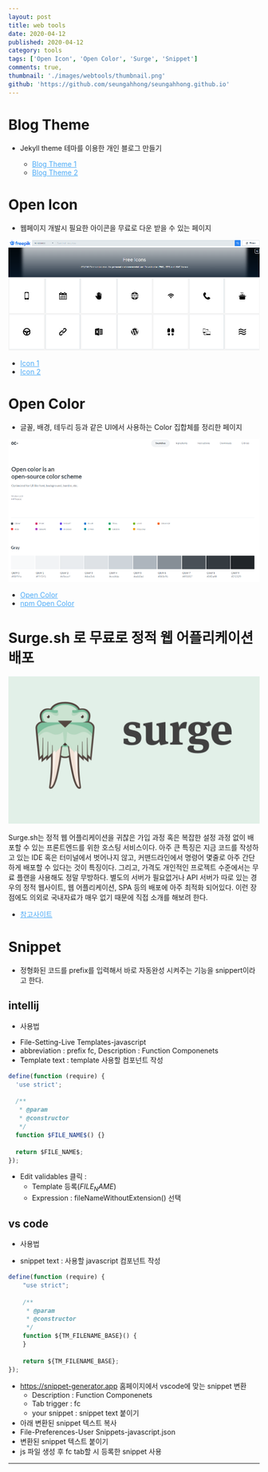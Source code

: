 ```yaml
---
layout: post
title: web tools
date: 2020-04-12
published: 2020-04-12
category: tools
tags: ['Open Icon', 'Open Color', 'Surge', 'Snippet']
comments: true,
thumbnail: './images/webtools/thumbnail.png'
github: 'https://github.com/seungahhong/seungahhong.github.io'
---
```


# Blog Theme

- Jekyll theme 테마를 이용한 개인 블로그 만들기

  - <a href="https://theorydb.github.io/envops/2019/05/21/envops-blog-how-to-use-git/" target="_blank" style="font-size=30px; color: #4dabf7; text-decoration:underline;">Blog Theme 1</a>
  - <a href="https://theorydb.github.io/envops/2019/05/02/envops-blog-theme/#clean-blog-%ED%85%8C%EB%A7%88%EB%A5%BC-%EC%84%A0%ED%83%9D%ED%95%9C-%EC%9D%B4%EC%9C%A0" target="_blank" style="font-size=30px; color: #4dabf7; text-decoration:underline;">Blog Theme 2</a>

# Open Icon

- 웹페이지 개발시 필요한 아이콘을 무료로 다운 받을 수 있는 페이지

![Free Icon](./images/webtools/freeicon.png)

- <a href="https://www.freepik.com/popular-icons" target="_blank" style="font-size=30px; color: #4dabf7; text-decoration:underline;">Icon 1</a>
- <a href="https://simpleicons.org/" target="_blank" style="font-size=30px; color: #4dabf7; text-decoration:underline;">Icon 2</a>

# Open Color

- 글꼴, 배경, 테두리 등과 같은 UI에서 사용하는 Color 집합체를 정리한 페이지

![Open Color](./images/webtools/opencolor.png)

- <a href="https://yeun.github.io/open-color/" target="_blank" style="font-size=30px; color: #4dabf7; text-decoration:underline;">Open Color</a>
- <a href="https://www.npmjs.com/package/open-color" target="_blank" style="font-size=30px; color: #4dabf7; text-decoration:underline;">npm Open Color</a>

# Surge.sh 로 무료로 정적 웹 어플리케이션 배포

![surge](./images/webtools/surge.png)

Surge.sh는 정적 웹 어플리케이션을 귀찮은 가입 과정 혹은 복잡한 설정 과정 없이 배포할 수 있는 프론트엔드를 위한 호스팅 서비스이다. 아주 큰 특징은 지금 코드를 작성하고 있는 IDE 혹은 터미널에서 벗어나지 않고, 커맨드라인에서 명령어 몇줄로 아주 간단하게 배포할 수 있다는 것이 특징이다. 그리고, 가격도 개인적인 프로젝트 수준에서는 무료 플랜을 사용해도 정말 무방하다. 별도의 서버가 필요없거나 API 서버가 따로 있는 경우의 정적 웹사이트, 웹 어플리케이션, SPA 등의 배포에 아주 최적화 되어있다. 이런 장점에도 의외로 국내자료가 매우 없기 때문에 직접 소개를 해보려 한다.

- <a href="https://hudi.kr/surge-sh-%EB%A1%9C-%EB%AC%B4%EB%A3%8C%EB%A1%9C-%EC%A0%95%EC%A0%81-%EC%9B%B9-%EC%96%B4%ED%94%8C%EB%A6%AC%EC%BC%80%EC%9D%B4%EC%85%98-%EB%B0%B0%ED%8F%AC%ED%95%98%EA%B8%B0/" target="_blank" style="font-size=30px; color: #4dabf7; text-decoration:underline;">참고사이트</a>

# Snippet

- 정형화된 코드를 prefix를 입력해서 바로 자동완성 시켜주는 기능을 snippert이라고 한다.

## intellij

- 사용법

* File-Setting-Live Templates-javascript
* abbreviation : prefix fc, Description : Function Componenets
* Template text : template 사용할 컴포넌트 작성

```javascript
define(function (require) {
  'use strict';

  /**
   * @param
   * @constructor
   */
  function $FILE_NAME$() {}

  return $FILE_NAME$;
});
```

- Edit validables 클릭 :
  - Template 등록($FILE_NAME$)
  - Expression : fileNameWithoutExtension() 선택

## vs code

- 사용법

* snippet text : 사용할 javascript 컴포넌트 작성

```javascript
define(function (require) {
	"use strict";

	/**
	 * @param
	 * @constructor
	 */
	function ${TM_FILENAME_BASE}() {
	}

    return ${TM_FILENAME_BASE};
});
```

- <a href="https://snippet-generator.app/" target="_blank" style="font-size=30px; color: #4dabf7; text-decoration:underline;">https://snippet-generator.app</a> 홈페이지에서 vscode에 맞는 snippet 변환
  - Description : Function Componenets
  - Tab trigger : fc
  - your snippet : snippet text 붙이기
- 아래 변환된 snippet 텍스트 복사
- File-Preferences-User Snippets-javascript.json
- 변환된 snippet 텍스트 붙이기
- js 파일 생성 후 fc tab할 시 등록한 snippet 사용

---
